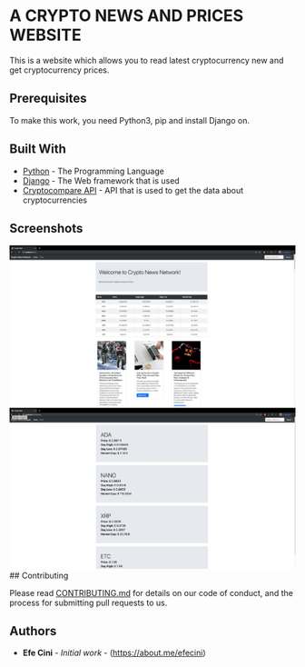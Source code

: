 # A CRYPTO NEWS AND PRICES WEBSITE

This is a website which allows you to read latest cryptocurrency new and get cryptocurrency prices.

## Prerequisites

To make this work, you need Python3, pip and install Django on.

## Built With

* [Python](https://www.python.org/) - The Programming Language
* [Django](https://www.djangoproject.com/) - The Web framework that is used
* [Cryptocompare API](https://min-api.cryptocompare.com/) - API that is used to get the data about cryptocurrencies

## Screenshots
<img src="crypto/screenshots/ss2.png" width="1000">
<img src="crypto/screenshots/ss1.png" width="1000">
## Contributing

Please read [CONTRIBUTING.md](https://gist.github.com/PurpleBooth/b24679402957c63ec426) for details on our code of conduct, and the process for submitting pull requests to us.

## Authors

* **Efe Cini** - *Initial work* - (https://about.me/efecini)
